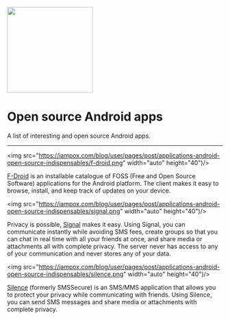 <img src="http://www.sostav.ru/app/public/images/news/2014/06/27/Android.png" width="auto" height="200"/>

# Open source Android apps

A list of interesting and open source Android apps.

---

<img src="https://iampox.com/blog/user/pages/post/applications-android-open-source-indispensables/f-droid.png" width="auto" height="40")/>

[F-Droid](https://f-droid.org) is an installable catalogue of FOSS (Free and Open Source Software) applications for the Android platform. The client makes it easy to browse, install, and keep track of updates on your device.

<img src="https://iampox.com/blog/user/pages/post/applications-android-open-source-indispensables/signal.png" width="auto" height="40")/>

Privacy is possible, [Signal](https://whispersystems.org) makes it easy.
Using Signal, you can communicate instantly while avoiding SMS fees, create groups so that you can chat in real time with all your friends at once, and share media or attachments all with complete privacy. The server never has access to any of your communication and never stores any of your data.

<img src="https://iampox.com/blog/user/pages/post/applications-android-open-source-indispensables/silence.png" width="auto" height="40")/>

[Silence](https://silence.im) (formerly SMSSecure) is an SMS/MMS application that allows you to protect your privacy while communicating with friends. Using Silence, you can send SMS messages and share media or attachments with complete privacy.
